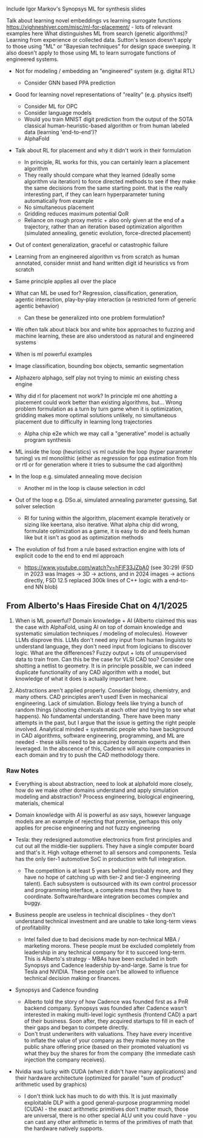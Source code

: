 Include Igor Markov's Synopsys ML for synthesis slides

Talk about learning novel embeddings vs learning surrogate functions
https://vighneshiyer.com/misc/ml-for-placement/ - lots of relevant examples here
What distinguishes ML from search (genetic algorithms)? Learning from experience or collected data. Sutton's lesson doesn't apply to those using "ML" or "Bayesian techniques" for design space sweeping. It also doesn't apply to those using ML to learn surrogate functions of engineered systems.

- Not for modeling / embedding an "engineered" system (e.g. digital RTL)
  - Consider GNN based PPA prediction
- Good for learning novel representations of "reality" (e.g. physics itself)
  - Consider ML for OPC
  - Consider language models
  - Would you train MNIST digit prediction from the output of the SOTA classical human-heuristic-based algorithm or from human labeled data (learning 'end-to-end')?
  - AlphaFold

- Talk about RL for placement and why it didn't work in their formulation
  - In principle, RL works for this, you can certainly learn a placement algorithm
  - They really should compare what they learned (ideally some algorithm via iteration) to force directed methods to see if they make the same decisions from the same starting point. that is the really interesting part, if they can learn hyperparameter tuning automatically from example
  - No simultaneous placement
  - Gridding reduces maximum potential QoR
  - Reliance on rough proxy metric + also only given at the end of a trajectory, rather than an iteration based optimization algorithm (simulated annealing, genetic evolution, force-directed placement)

- Out of context generalization, graceful or catastrophic failure
- Learning from an engineered algorithm vs from scratch as human annotated, consider mnist and hand written digit id heuristics vs from scratch
- Same principle applies all over the place

- What can ML be used for? Regression, classification, generation, agentic interaction, play-by-play interaction (a restricted form of generic agentic behavior)
  - Can these be generalized into one problem formulation?
- We often talk about black box and white box approaches to fuzzing and machine learning, these are also understood as natural and engineered systems

- When is ml powerful examples
- Image classification, bounding box objects, semantic segmentation
- Alphazero alphago, self play not trying to mimic an existing chess engine

- Why did rl for placement not work? In principle ml one ahotting a placement could work better than existing algorithms, but... Wrong problem formulation as a turn by turn game when it is optimization, gridding makes more optimal solutions unlikely, no simultaneous placement due to difficulty in learning long trajectories
  - Alpha chip e2e which we may call a "generative" model is actually program synthesis

- ML inside the loop (heuristics) vs ml outside the loop (hyper parameter tuning) vs ml monolithic (either as regression for ppa estimation from hls or rtl or for generation where it tries to subsume the cad algorithm)
- In the loop e.g. simulated annealing move decision
  - Another ml in the loop is clause selection in cdcl
- Out of the loop e.g. DSo.ai, simulated annealing parameter guessing, Sat solver selection
  - Rl for tuning within the algorithm, placement example iteratively or sizing like keertana, also iterative. What alpha chip did wrong, formulate optimization as a game, it is easy to do and feels human like but it isn't as good as optimization methods
- The evolution of fsd from a rule based extraction engine with lots of explicit code to the end to end ml approach
  - https://www.youtube.com/watch?v=hFlF33JZbA0 (see 30:29) (FSD in 2023 was Images -> 3D -> actions, and in 2024 images -> actions directly, FSD 12.5 replaced 300k lines of C++ logic with a end-to-end NN blob)

## From Alberto's Haas Fireside Chat on 4/1/2025

1. When is ML powerful? Domain knowledge + AI (Alberto claimed this was the case with AlphaFold, using AI on top of domain knowledge and systematic simulation techniques / modeling of molecules). However LLMs disprove this. LLMs don't need any input from human linguists to understand language, they don't need input from logicians to discover logic. What are the differences? Fuzzy output + lots of unsupervised data to train from. Can this be the case for VLSI CAD too? Consider one shotting a netlist to geometry. It is in principle possible, we can indeed duplicate functionality of any CAD algorithm with a model, but knowledge of what it does is actually important here.

2. Abstractions aren't applied properly. Consider biology, chemistry, and many others. CAD principles aren't used! Even in mechanical engineering. Lack of simulation. Biology feels like trying a bunch of random things (shooting chemicals at each other and trying to see what happens). No fundamental understanding. There have been many attempts in the past, but I argue that the issue is getting the right people involved. Analytical minded + systematic people who have background in CAD algorithms, software engineering, programming, and ML are needed - these skills need to be acquired by domain experts and then leveraged. In the abscence of this, Cadence will acquire companies in each domain and try to push the CAD methodology there.

### Raw Notes

- Everything is about abstraction, need to look at alphafold more closely, how do we make other domains understand and apply simulation modeling and abstraction? Process engineering, biological engineering, materials, chemical
- Domain knowledge with AI is powerful as asv says, however language models are an example of rejecting that premise, perhaps this only applies for precise engineering and not fuzzy engineering

- Tesla: they redesigned automotive electronics from first principles and cut out all the middle-tier suppliers. They have a single computer board and that's it. High voltage ethernet to all sensors and components. Tesla has the only tier-1 automotive SoC in production with full integration.
  - The competition is at least 5 years behind (probably more, and they have no hope of catching up with tier-2 and tier-3 engineering talent). Each subsystem is outsourced with its own control processor and programming interface, a complete mess that they have to coordinate. Software/hardware integration becomes complex and buggy.
- Business people are useless in technical disciplines - they don't understand technical investment and are unable to take long-term views of profitability
  - Intel failed due to bad decisions made by non-technical MBA / marketing morons. These people must be excluded completely from leadership in any technical company for it to succeed long-term. This is Alberto's strategy - MBAs have been excluded in both Synopsys and Cadence leadership by-and-large. Same is true for Tesla and NVIDIA. These people can't be allowed to influence technical decision making or finances.
- Synopsys and Cadence founding
  - Alberto told the story of how Cadence was founded first as a PnR backend company. Synopsys was founded after Cadence wasn't interested in making multi-level logic synthesis (frontend CAD) a part of their business. Soon after, they acquired startups to fill in each of their gaps and began to compete directly.
  - Don't trust underwriters with valuations. They have every incentive to inflate the value of your company as they make money on the public share offering price (based on their promoted valuation) vs what they buy the shares for from the company (the immediate cash injection the company receives).
- Nvidia was lucky with CUDA (when it didn't have many applications) and their hardware architecture (optimized for parallel "sum of product" arithmetic used by graphics)
  - I don't think luck has much to do with this. It is just maximally exploitable DLP with a good general-purpose programming model (CUDA) - the exact arithmetic primitives don't matter much, those are universal, there is no other special ALU unit you could have - you can cast any other arithmetic in terms of the primitives of math that the hardware natively supports.

